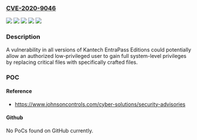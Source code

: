 ### [CVE-2020-9046](https://cve.mitre.org/cgi-bin/cvename.cgi?name=CVE-2020-9046)
![](https://img.shields.io/static/v1?label=Product&message=Kantech%20EntraPass%20Security%20Management%20Software%20Corporate%20Edition%20versions%208.22%20and%20prior&color=blue)
![](https://img.shields.io/static/v1?label=Product&message=Kantech%20EntraPass%20Security%20Management%20Software%20Global%20Edition%20versions%208.22%20and%20prior&color=blue)
![](https://img.shields.io/static/v1?label=Product&message=Kantech%20EntraPass%20Security%20Management%20Software%20Special%20Edition%20versions%208.22%20and%20prior&color=blue)
![](https://img.shields.io/static/v1?label=Version&message=unspecified%20&color=brightgreen)
![](https://img.shields.io/static/v1?label=Vulnerability&message=CWE-284%20%3A%20Access%20Control%20(Authorization)%20Issues&color=brightgreen)

### Description

A vulnerability in all versions of Kantech EntraPass Editions could potentially allow an authorized low-privileged user to gain full system-level privileges by replacing critical files with specifically crafted files.

### POC

#### Reference
- https://www.johnsoncontrols.com/cyber-solutions/security-advisories

#### Github
No PoCs found on GitHub currently.


